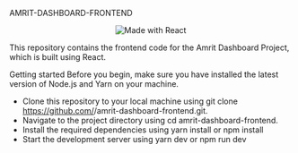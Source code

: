 AMRIT-DASHBOARD-FRONTEND
<p align="center">
  <img src="https://img.shields.io/badge/Made%20with-React-blue.svg" alt="Made with React">
</p>
This repository contains the frontend code for the Amrit Dashboard Project, which is built using React.

Getting started
Before you begin, make sure you have installed the latest version of Node.js and Yarn on your machine.

- Clone this repository to your local machine using git clone https://github.com/<YOUR-USERNAME>/amrit-dashboard-frontend.git.
- Navigate to the project directory using cd amrit-dashboard-frontend.
- Install the required dependencies using 
  yarn install 
      or 
  npm install
- Start the development server using 
  yarn dev 
    or 
  npm run dev
